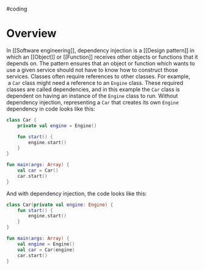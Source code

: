 #coding
# Overview
In [[Software engineering]], dependency injection is a [[Design pattern]] in which an [[Object]] or [[Function]] receives other objects or functions that it depends on. The pattern ensures that an object or function which wants to use a given service should not have to know how to construct those services.
Classes often require references to other classes. For example,  a `Car` class might need a reference to an `Engine` class. These required classes are called dependencies, and in this example the `Car` class is dependent on having an instance of the `Engine` class to run.
Without dependency injection, representing a `Car` that creates its own `Engine` dependency in code looks like this:
```kotlin
class Car {
	private val engine = Engine()

	fun start() {
		engine.start()
	}
}

fun main(args: Array) {
	val car = Car()
	car.start()
}
```
And with dependency injection, the code looks like this:
```kotlin
class Car(private val engine: Engine) {
	fun start() {
		engine.start()
	}
}

fun main(args: Array) {
	val engine = Engine()
	val car = Car(engine)
	car.start()
}
```

